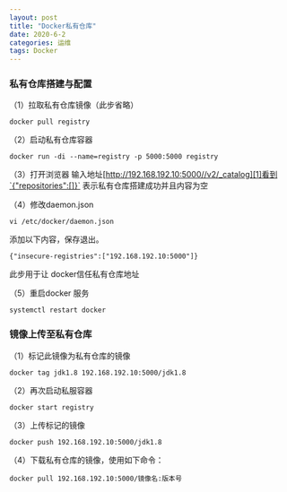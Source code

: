 ```yaml
---
layout: post
title: "Docker私有仓库"
date: 2020-6-2
categories: 运维
tags: Docker 
--- 
```


### 私有仓库搭建与配置
（1）拉取私有仓库镜像（此步省略）
```
docker pull registry
```
（2）启动私有仓库容器
```
docker run -di --name=registry -p 5000:5000 registry
```
（3）打开浏览器 输入地址[http://192.168.192.10:5000//v2/_catalog][1]看到`{"repositories":[]}` 表示私有仓库搭建成功并且内容为空

（4）修改daemon.json
```
vi /etc/docker/daemon.json
```
添加以下内容，保存退出。

```
{"insecure-registries":["192.168.192.10:5000"]}
```
此步用于让 docker信任私有仓库地址

（5）重启docker 服务
```
systemctl restart docker
```
### 镜像上传至私有仓库
（1）标记此镜像为私有仓库的镜像
```
docker tag jdk1.8 192.168.192.10:5000/jdk1.8
```
（2）再次启动私服容器
```
docker start registry
```
（3）上传标记的镜像
```
docker push 192.168.192.10:5000/jdk1.8
```
（4）下载私有仓库的镜像，使用如下命令：
```
docker pull 192.168.192.10:5000/镜像名:版本号
```